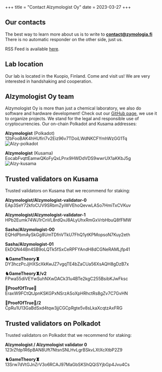 +++
title = "Contact Alzymologist Oy"
date = 2023-03-27
+++

## Our contacts

The best way to learn more about us is to write to [**contact@zymologia.fi**](mailto:contact@zymologia.fi) <br>
There is no automatic responder on the other side, just us.

RSS Feed is available [here](/atom.xml).

## Lab location
Our lab is located in the Kuopio, Finland. Come and visit us! We are very interested in handshaking and cooperation.

## Alzymologist Oy team

Alzymologist Oy is more than just a chemical laboratory, we also do software and hardware development! Check out our [GitHub page]( https://github.com/Alzymologist), we use it to organize projects. We stand for the legal and responsible use of cryptocurrencies. Our on-chain Polkadot and Kusama addresses:

**Alzymologist** (Polkadot)   
12bFooBAK4hHUfiri7v2Eiz96v7TDoiLWdNKCFYmhWzGG1Tq
![Alzy-polkadot](/images/Alzy_polkadot.svg)

**Alzymologist** (Kusama)   
EocabFvqttEamwQKoFyQxLPnx9HWDdVDS9wwrUX1aKKbJ5g
![Alzy-kusama](/images/Alzy_kusama.svg)

## Trusted validators on Kusama
Trusted validators on Kusama that we recommend for staking: 

**Alzymologist/Alzymologist-validator-0**   
EAp3SeY72kfoCUV9SRbmZyiWVEhoQevwLASo7HmiTxCVKuv

**Alzymologist/Alzymologist-validator-1**   
HPb2Eumk74WJ1rCnVL8rdQvJ8ALyUhxRmGxVrbHbuQ8fFMW

**Sasha/Alzymologist-00**   
EQHdPbmAySkGg8UmTDfnVTkU7FhQ1ytKPMopsoN7Kuy2eth

**Sasha/Alzymologist-01**   
EkDQN44Bn4SB9oLQTk5fSxCeRPFYAndH8dCGNeRAMLjfp41

**♞GameTheory♜**   
DY3hczPcJjHXScXkKwJZ7vgqTE4bZaCUa56XsAQH8gDzB7x

**♞GameTheory♜/v2**   
FPwa55diVEYwSuhNXwDACk31u4BTe2kgC255BsibKJwFksc

**🍷ProofOfTrue🍾**   
EraxW9FCtQtJpnKSKGPxNSrzASoXpHRhctRs8gZv7C7GvHN

**🍷ProofOfTrue🍾/2**   
CpRu1U13GaBdSxd4tqw3jjCGCpRgte5v8sLkaXcqtzAxFRG

## Trusted validators on Polkadot
Trusted validators on Polkadot that we recommend for staking:

**Alzymologist / Alzymologist validator 0**   
123rZfdp1R6pBAN8Uft7NtsnSNLHvLgrBSkvLXtXcXtbP2Z9

**♞GameTheory♜**  
13Srw7dVtGJnZrV3o6RCAJ97MaGbSKShQQiSYjbGp4Jvu4Cs
